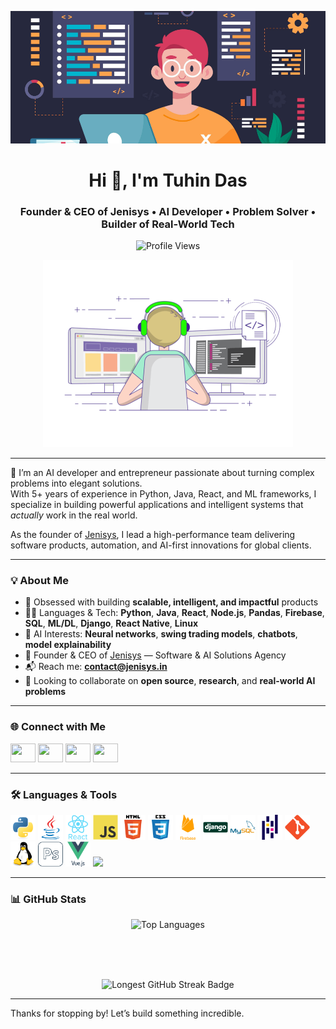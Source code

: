 ![logo](https://github.com/09TuhinDas/09TuhinDas/blob/main/240304579-c288471c-be67-4fbb-af44-1c63ee9ed280.png)

<h1 align="center">Hi 👋, I'm Tuhin Das</h1>
<h3 align="center">Founder & CEO of Jenisys • AI Developer • Problem Solver • Builder of Real-World Tech</h3>

<p align="center">
  <img src="https://komarev.com/ghpvc/?username=09tuhindas&label=Profile%20views&color=0e75b6&style=flat" alt="Profile Views" />
</p>

<p align="center">
  <img src="https://github.com/09TuhinDas/09TuhinDas/blob/main/ggg.gif" width="400" alt="Coding animation" />
</p>

---

🚀 I’m an AI developer and entrepreneur passionate about turning complex problems into elegant solutions.  
With 5+ years of experience in Python, Java, React, and ML frameworks, I specialize in building powerful applications and intelligent systems that *actually* work in the real world.

As the founder of [Jenisys](https://jenisys.in), I lead a high-performance team delivering software products, automation, and AI-first innovations for global clients.

---

### 💡 About Me

- 🧠 Obsessed with building **scalable, intelligent, and impactful** products  
- 🧑‍💻 Languages & Tech: **Python**, **Java**, **React**, **Node.js**, **Pandas**, **Firebase**, **SQL**, **ML/DL**, **Django**, **React Native**, **Linux**
- 🧩 AI Interests: **Neural networks**, **swing trading models**, **chatbots**, **model explainability**
- 💼 Founder & CEO of [Jenisys](https://jenisys.in) — Software & AI Solutions Agency  
- 📬 Reach me: **contact@jenisys.in**
- 👥 Looking to collaborate on **open source**, **research**, and **real-world AI problems**

---

### 🌐 Connect with Me

<p align="left">
  <a href="https://twitter.com/TuhinDa06084666" target="_blank"><img src="https://raw.githubusercontent.com/rahuldkjain/github-profile-readme-generator/master/src/images/icons/Social/twitter.svg" height="30" width="40" /></a>
  <a href="https://www.linkedin.com/in/09tuhin-das/" target="_blank"><img src="https://raw.githubusercontent.com/rahuldkjain/github-profile-readme-generator/master/src/images/icons/Social/linked-in-alt.svg" height="30" width="40" /></a>
  <a href="https://www.facebook.com/profile.php?id=100043075478409" target="_blank"><img src="https://raw.githubusercontent.com/rahuldkjain/github-profile-readme-generator/master/src/images/icons/Social/facebook.svg" height="30" width="40" /></a>
  <a href="https://www.instagram.com/rohan.das1/" target="_blank"><img src="https://raw.githubusercontent.com/rahuldkjain/github-profile-readme-generator/master/src/images/icons/Social/instagram.svg" height="30" width="40" /></a>
</p>

---

### 🛠️ Languages & Tools

<p align="left">
  <img src="https://raw.githubusercontent.com/devicons/devicon/master/icons/python/python-original.svg" width="40" />
  <img src="https://raw.githubusercontent.com/devicons/devicon/master/icons/java/java-original.svg" width="40" />
  <img src="https://raw.githubusercontent.com/devicons/devicon/master/icons/react/react-original-wordmark.svg" width="40" />
  <img src="https://raw.githubusercontent.com/devicons/devicon/master/icons/javascript/javascript-original.svg" width="40" />
  <img src="https://raw.githubusercontent.com/devicons/devicon/master/icons/html5/html5-original-wordmark.svg" width="40" />
  <img src="https://raw.githubusercontent.com/devicons/devicon/master/icons/css3/css3-original-wordmark.svg" width="40" />
  <img src="https://raw.githubusercontent.com/devicons/devicon/master/icons/firebase/firebase-plain-wordmark.svg" width="40" />
  <img src="https://raw.githubusercontent.com/devicons/devicon/master/icons/django/django-original.svg" width="40" />
  <img src="https://raw.githubusercontent.com/devicons/devicon/master/icons/mysql/mysql-original-wordmark.svg" width="40" />
  <img src="https://raw.githubusercontent.com/devicons/devicon/master/icons/pandas/pandas-original.svg" width="40" />
  <img src="https://raw.githubusercontent.com/devicons/devicon/master/icons/git/git-original.svg" width="40" />
  <img src="https://raw.githubusercontent.com/devicons/devicon/master/icons/linux/linux-original.svg" width="40" />
  <img src="https://raw.githubusercontent.com/devicons/devicon/master/icons/photoshop/photoshop-line.svg" width="40" />
  <img src="https://raw.githubusercontent.com/devicons/devicon/master/icons/vuejs/vuejs-original-wordmark.svg" width="40" />
  <img src="https://www.vectorlogo.zone/logos/pytorch/pytorch-icon.svg" width="40" />
</p>

---

### 📊 GitHub Stats

<p align="center">
  <img src="https://github-readme-stats.vercel.app/api/top-langs/?username=09TuhinDas&layout=compact&theme=radical&hide_border=true" alt="Top Languages" />
</p>
<br><br><br>
<p align="center">
  <img src="https://img.shields.io/badge/Longest%20GitHub%20Streak-58%20days-orange?style=for-the-badge&logo=github" alt="Longest GitHub Streak Badge" />
</p>


---

Thanks for stopping by! Let’s build something incredible.
